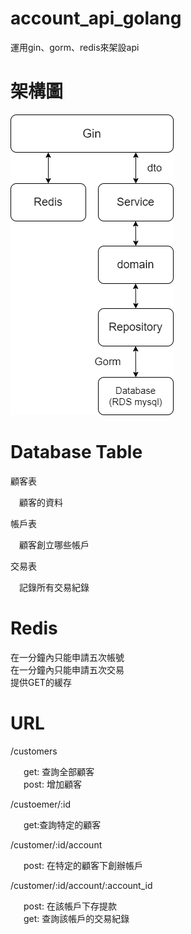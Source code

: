 # account_api_golang

運用gin、gorm、redis來架設api

# 架構圖

![image](https://github.com/zaqxsw800402/account_api_redis/blob/master/picture/redis.png?raw=true)

# Database Table

顧客表

&ensp;&ensp;顧客的資料

帳戶表

&ensp;&ensp;顧客創立哪些帳戶

交易表

&ensp;&ensp;記錄所有交易紀錄

# Redis
在一分鐘內只能申請五次帳號 <BR>
在一分鐘內只能申請五次交易  <BR>
提供GET的緩存<BR>

# URL
/customers

&ensp;&ensp;&ensp;get: 查詢全部顧客<BR>
&ensp;&ensp;&ensp;post: 增加顧客<BR>

/custoemer/:id

&ensp;&ensp;&ensp;get:查詢特定的顧客

/customer/:id/account

&ensp;&ensp;&ensp;post: 在特定的顧客下創辦帳戶

/customer/:id/account/:account_id

&ensp;&ensp;&ensp;post: 在該帳戶下存提款 <BR>
&ensp;&ensp;&ensp;get: 查詢該帳戶的交易紀錄<BR>